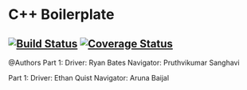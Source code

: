 # C++ Boilerplate
[![Build Status](https://travis-ci.org/EthanQuist/Week5TDDPair1_Test.svg?branch=master)](https://travis-ci.org/EthanQuist/Week5TDDPair1_Test)
[![Coverage Status](https://coveralls.io/repos/github/EthanQuist/Week5TDDPair1_Test/badge.svg?branch=master)](https://coveralls.io/github/EthanQuist/Week5TDDPair1_Test?branch=master)
---

@Authors 
Part 1:
Driver: Ryan Bates
Navigator: Pruthvikumar Sanghavi

Part 1:
Driver: Ethan Quist
Navigator: Aruna Baijal

